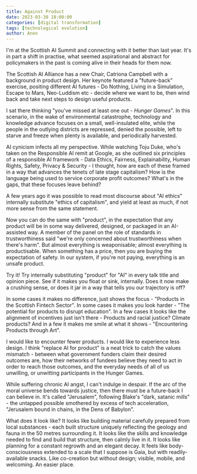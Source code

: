 ```yaml
---
title: Against Product
date: 2023-03-30 18:00:00
categories: [digital transformation]
tags: [technological evolution]
author: Anon
---
```


I'm at the Scottish AI Summit and connecting with it better than last year. It's in part a shift in practise, what seemed aspirational and abstract for policymakers in the past is coming alive in their heads for them now.

The Scottish AI Alliance has a new Chair, Catriona Campbell with a background in product design. Her keynote featured a "future-back" exercise, positing different AI futures - Do Nothing, Living in a Simulation, Escape to Mars, Neo-Luddism etc - decide where we want to be, then wind back and take next steps to design useful products.

I sat there thinking "you've missed at least one out - _Hunger Games_". In this scenario, in the wake of environmental catastrophe, technology and knowledge advance focuses on a small, well-insulated elite, while the people in the outlying districts are repressed, denied the possible, left to starve and freeze when plenty is available, and periodically harvested.

AI cynicism infects all my perspective. While watching Toju Duke, who's taken on the Responsible AI remit at Google, as she outlined six principles of a responsible AI framework - Data Ethics, Fairness, Explainability, Human Rights, Safety, Privacy & Security - I thought, how are each of these framed in a way that advances the tenets of late stage capitalism? How is the language being used to service corporate profit outcomes? What's in the gaps, that these focuses leave behind?

A few years ago it was possible to read most discourse about "AI ethics" internally substitute "ethics of capitalism", and yield at least as much, if not more sense from the same statement.

Now you can do the same with "product", in the expectation that any product will be in some way delivered, designed, or packaged in an AI-assisted way. A member of the panel on the role of standards in trustworthiness said "we're only concerned about trustworthiness when there's harm". But almost everything is weaponisable; almost everything is productisable. When something has a price, then you are buying the expectation of safety. In our system, if you're not paying, everything is an unsafe product.

Try it! Try internally substituting "product" for "AI" in every talk title and opinion piece. See if it makes you float or sink, internally. Does it now make a crushing sense, or does it jar in a way that tells you our trajectory is off?

In some cases it makes no difference, just shows the focus - "Products in the Scottish Fintech Sector". In some cases it makes you look harder - "The potential for products to disrupt education". In a few cases it looks like the alignment of incentives just isn't there - Products and racial justice? Climate products? And in a few it makes me smile at what it shows - "Encountering Products through Art".

I would like to encounter fewer products. I would like to experience less design. I think "replace AI for product" is a neat trick to catch the values mismatch - between what government funders claim their desired outcomes are, how their networks of fundees believe they need to act in order to reach those outcomes, and the everyday needs of all of us unwilling, or unwitting participants in the Hunger Games.

While suffering chronic AI angst, I can't indulge in despair. If the arc of the moral universe bends towards justice, then there must be a future-back I can believe in. It's called "Jerusalem", following Blake's "dark, satanic mills" - the untapped possible smothered by excess of tech acceleration, "Jerusalem bound in chains, in the Dens of Babylon".

What does it look like? It looks like building material carefully prepared from local substances - each built structure uniquely reflecting the geology and fauna in the 50 metres surrounding it. It looks like the skills and knowledge needed to find and build that structure, then calmly live in it. It looks like planning for a constant regrowth and an elegant decay. It feels like body-consciousness extended to a scale that I suppose is Gaia, but with readily-available snacks. Like co-creation but without design; visible, mobile, and welcoming. An easier place.
